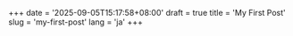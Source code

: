 +++
date = '2025-09-05T15:17:58+08:00'
draft = true
title = 'My First Post'
slug = 'my-first-post'
lang = 'ja'
+++
